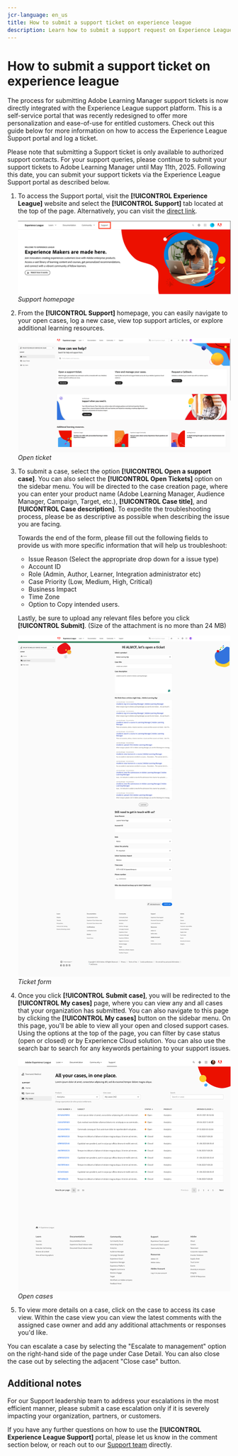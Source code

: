```yaml
---
jcr-language: en_us
title: How to submit a support ticket on experience league
description: Learn how to submit a support request on Experience League
---
```

# How to submit a support ticket on experience league

The process for submitting Adobe Learning Manager support tickets is now directly integrated with the Experience League support platform. This is a self-service portal that was recently redesigned to offer more personalization and ease-of-use for entitled customers. Check out this guide below for more information on how to access the Experience League Support portal and log a ticket.
 
Please note that submitting a Support ticket is only available to authorized support contacts. For your support queries, please continue to submit your support tickets to Adobe Learning Manager until May 11th, 2025. Following this date, you can submit your support tickets via the Experience League Support portal as described below.

1. To access the Support portal, visit the **[!UICONTROL Experience League]** website and select the **[!UICONTROL Support]** tab located at the top of the page. Alternatively, you can visit the [direct link](https://experienceleague.adobe.com/home#support).

   ![](assets/support.png)
   _Support homepage_

2. From the **[!UICONTROL Support]** homepage, you can easily navigate to your open cases, log a new case, view top support articles, or explore additional learning resources.   

   ![](assets/open-ticket.png)
   _Open ticket_

3. To submit a case, select the option **[!UICONTROL Open a support case]**. You can also select the **[!UICONTROL Open Tickets]** option on the sidebar menu. You will be directed to the case creation page, where you can enter your product name (Adobe Learning Manager, Audience Manager, Campaign, Target, etc.), **[!UICONTROL Case title]**, and **[!UICONTROL Case description]**. To expedite the troubleshooting process, please be as descriptive as possible when describing the issue you are facing.

   Towards the end of the form, please fill out the following fields to provide us with more specific information that will help us troubleshoot:
 
    * Issue Reason (Select the appropriate drop down for a issue type)
    * Account ID
    * Role (Admin, Author, Learner, Integration administrator etc)
    * Case Priority (Low, Medium, High, Critical)
    * Business Impact
    * Time Zone
    * Option to Copy intended users.

   Lastly, be sure to upload any relevant files before you click **[!UICONTROL Submit]**. (Size of the attachment is no more than 24 MB)

   ![](assets/ticket-form.png)
   _Ticket form_ 

4. Once you click **[!UICONTROL Submit case]**, you will be redirected to the **[!UICONTROL My cases]** page, where you can view any and all cases that your organization has submitted. You can also navigate to this page by clicking the **[!UICONTROL My cases]** button on the sidebar menu. On this page, you'll be able to view all your open and closed support cases. Using the options at the top of the page, you can filter by case status (open or closed) or by Experience Cloud solution. You can also use the search bar to search for any keywords pertaining to your support issues.

   ![](assets/open-cases.png)
   _Open cases_
   
5. To view more details on a case, click on the case to access its case view. Within the case view you can view the latest comments with the assigned case owner and add any additional attachments or responses you'd like.

You can escalate a case by selecting the "Escalate to management" option on the right-hand side of the page under Case Detail. You can also close the case out by selecting the adjacent "Close case" button.

## Additional notes

For our Support leadership team to address your escalations in the most efficient manner, please submit a case escalation only if it is severely impacting your organization, partners, or customers.
 
If you have any further questions on how to use the **[!UICONTROL Experience League Support]** portal, please let us know in the comment section below, or reach out to our [Support team](almdynsupp@adobe.com) directly.

